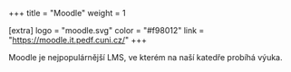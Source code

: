 +++
title = "Moodle"
weight = 1

[extra]
logo = "moodle.svg"
color = "#f98012"
link = "https://moodle.it.pedf.cuni.cz/"
+++

Moodle je nejpopulárnější LMS, ve kterém na naší katedře probíhá výuka.
